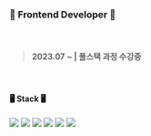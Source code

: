 ### 🌱 Frontend Developer 🌱
<br/>

> #### 2023.07 ~ |  풀스택 과정 수강중
<br/>

#### 🖥️ Stack 🖥️
<img src="https://img.shields.io/badge/HTML5-E34F26?style=for-the-badge&logo=html5&logoColor=fff"/> <img src="https://img.shields.io/badge/CSS3-1572B6?style=for-the-badge&logo=css3&logoColor=fff"/> <img src="https://img.shields.io/badge/javascript-F7DF1E?style=for-the-badge&logo=javascript&logoColor=000"/> <img src="https://img.shields.io/badge/React-282c34?style=for-the-badge&logo=react&logoColor=61DAFB"/> <img src="https://img.shields.io/badge/MYSQL-4479A1?style=for-the-badge&logo=mysql&logoColor=fff"/> <img src="https://img.shields.io/badge/node.js-339933?style=for-the-badge&logo=nodedotjs&logoColor=fff"/><br/><br/>



